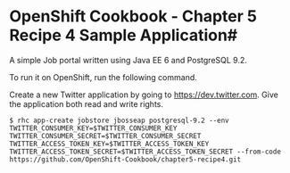 # OpenShift Cookbook - Chapter 5 Recipe 4 Sample Application#

A simple Job portal written using Java EE 6 and PostgreSQL 9.2.

To run it on OpenShift, run the following command.

Create a new Twitter application by going to https://dev.twitter.com. Give the application both read and write rights.

```
$ rhc app-create jobstore jbosseap postgresql-9.2 --env TWITTER_CONSUMER_KEY=$TWITTER_CONSUMER_KEY TWITTER_CONSUMER_SECRET=$TWITTER_CONSUMER_SECRET TWITTER_ACCESS_TOKEN_KEY=$TWITTER_ACCESS_TOKEN_KEY TWITTER_ACCESS_TOKEN_SECRET=$TWITTER_ACCESS_TOKEN_SECRET --from-code https://github.com/OpenShift-Cookbook/chapter5-recipe4.git
```